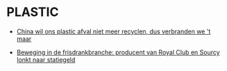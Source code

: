 # PLASTIC

* [China wil ons plastic afval niet meer recyclen, dus verbranden we 't maar](https://nos.nl/artikel/2211057-china-wil-ons-plastic-afval-niet-meer-recyclen-dus-verbranden-we-t-maar.html)

* [Beweging in de frisdrankbranche: producent van Royal Club en Sourcy lonkt naar statiegeld](https://www.trouw.nl/duurzaamheid-natuur/beweging-in-de-frisdrankbranche-producent-van-royal-club-en-sourcy-lonkt-naar-statiegeld~bdd76356)
